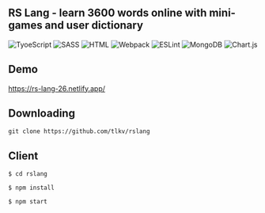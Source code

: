 ## RS Lang - learn 3600 words online with mini-games and user dictionary

![TyoeScript](https://img.shields.io/badge/-TypeScript-0D1117?style=for-the-badge&logo=TypeScript)
![SASS](https://img.shields.io/badge/-SASS-0D1117?style=for-the-badge&logo=sass)
![HTML](https://img.shields.io/badge/-HTML-0D1117?style=for-the-badge&logo=html5)
![Webpack](https://img.shields.io/badge/-Webpack-0D1117?style=for-the-badge&logo=Webpack)
![ESLint](https://img.shields.io/badge/-ESLint-0D1117?style=for-the-badge&logo=ESLint)
![MongoDB](https://img.shields.io/badge/-MongoDB-0D1117?style=for-the-badge&logo=MongoDB)
![Chart.js](https://img.shields.io/badge/chart.js-0D1117.svg?style=for-the-badge&logo=chart.js&logoColor=white)

## Demo

https://rs-lang-26.netlify.app/

## Downloading

`git clone https://github.com/tlkv/rslang`

## Client

```
$ cd rslang

$ npm install

$ npm start
```
